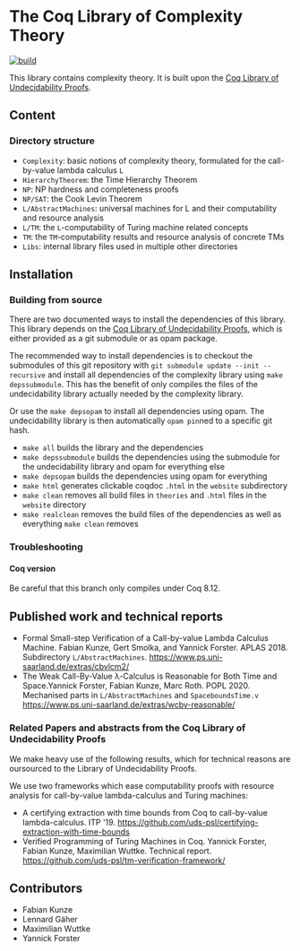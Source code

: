# The Coq Library of Complexity Theory
[![build](https://github.com/uds-psl/coq-library-complexity/workflows/build/badge.svg?branch=coq-8.12)](https://github.com/uds-psl/coq-library-complexity/actions)

This library contains complexity theory. It is built upon the [Coq Library of Undecidability Proofs](https://github.com/uds-psl/coq-library-undecidability).

## Content

### Directory structure

- `Complexity`: basic notions of complexity theory, formulated for the call-by-value lambda calculus `L`
- `HierarchyTheorem`: the Time Hierarchy Theorem
- `NP`: NP hardness and completeness proofs 
- `NP/SAT`: the Cook Levin Theorem
- `L/AbstractMachines`: universal machines for L and their computability and resource analysis
- `L/TM`: the `L`-computability of Turing machine related concepts
- `TM`: the `TM`-computability results and resource analysis of concrete TMs
- `Libs`: internal library files used in multiple other directories

## Installation
<!---### Install from opam

Install the [A Coq Library of Undecidability Proofs](https://github.com/uds-psl/coq-library-undecidability), then install this.
--->
### Building from source

There are two documented ways to install the dependencies of this library. This library depends on the [Coq Library of Undecidability Proofs](https://github.com/uds-psl/coq-library-undecidability), which is either provided as a git submodule or as opam package.

The recommended way to install dependencies is to checkout the submodules of this git repository with `git submodule update --init --recursive` and install all dependencies of the complexity library using `make depssubmodule`. This has the benefit of only compiles the files of the undecidability library actually needed by the complexity library.

Or use the `make depsopam` to install all dependencies using opam. The undecidability library is then automatically `opam pin`ned to a specific git hash. 


<!---### Then, the [Coq Library of Undecidability Proofs](https://github.com/uds-psl/coq-library-undecidability)is included as a submodule in `./coq-library-undecidability`. -->

- `make all` builds the library and the dependencies
- `make depssubmodule` builds the dependencies using the submodule for the undecidability library and opam for everything else
- `make depsopam` builds the dependencies using opam for everything
- `make html` generates clickable coqdoc `.html` in the `website` subdirectory
- `make clean` removes all build files in `theories` and `.html` files in the `website` directory
- `make realclean` removes the build files of the dependencies as well as everything `make clean` removes

### Troubleshooting

#### Coq version

Be careful that this branch only compiles under Coq 8.12.

## Published work and technical reports

- Formal Small-step Verification of a Call-by-value Lambda Calculus Machine. Fabian Kunze, Gert Smolka, and Yannick Forster. APLAS 2018. Subdirectory `L/AbstractMachines`. https://www.ps.uni-saarland.de/extras/cbvlcm2/
- The Weak Call-By-Value λ-Calculus is Reasonable for Both Time and Space.Yannick Forster, Fabian Kunze, Marc Roth. POPL 2020. Mechanised parts in `L/AbstractMachines` and `SpaceboundsTime.v` https://www.ps.uni-saarland.de/extras/wcbv-reasonable/
  
### Related Papers and abstracts from the Coq Library of Undecidability Proofs

We make heavy use of the following results, which for technical reasons are oursourced to the Library of Undecidability Proofs.

We use two frameworks which ease computability proofs with resource analysis for call-by-value lambda-calculus and Turing machines:
- A certifying extraction with time bounds from Coq to call-by-value lambda-calculus. ITP '19. https://github.com/uds-psl/certifying-extraction-with-time-bounds
- Verified Programming of Turing Machines in Coq. Yannick Forster, Fabian Kunze, Maximilian Wuttke. Technical report. https://github.com/uds-psl/tm-verification-framework/

<!---
## How to contribute

- Fork the project on GitHub.
- Create a new subdirectory for your project and add your files.
- Add a license for your project.
- Edit the "Existing undecidable problems" and the "Contributors" section in this file
- File a pull request.
--->

## Contributors

- Fabian Kunze
- Lennard Gäher
- Maximilian Wuttke
- Yannick Forster


